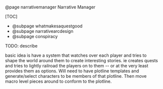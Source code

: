 @page narrativemanager Narrative Manager



[TOC]
 - @subpage whatmakesaquestgood
 - @subpage narrativearcdesign
 - @subpage conspiracy


TODO: describe

basic idea is have a system that watches over each player and tries to shape the world around them to create interesting stories.
ie creates quests and tries to lightly railroad the players on to them -- or at the very least provides them as options.
Will need to have plotline templates and generate/select characters to be members of that plotline.
Then move macro level pieces around to conform to the plotline.